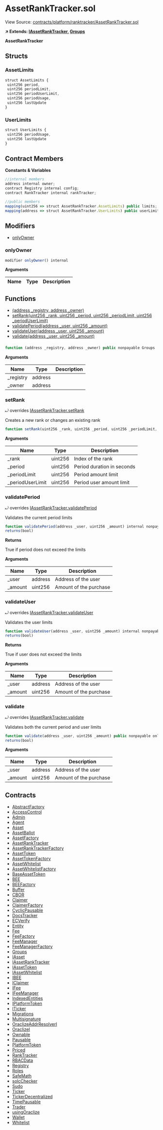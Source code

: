 # AssetRankTracker.sol

View Source: [contracts/platform/ranktracker/AssetRankTracker.sol](../contracts/platform/ranktracker/AssetRankTracker.sol)

**↗ Extends: [IAssetRankTracker](IAssetRankTracker.md), [Groups](Groups.md)**

**AssetRankTracker**

## Structs
### AssetLimits

```js
struct AssetLimits {
 uint256 period,
 uint256 periodLimit,
 uint256 periodUserLimit,
 uint256 periodUsage,
 uint256 lastUpdate
}
```

### UserLimits

```js
struct UserLimits {
 uint256 periodUsage,
 uint256 lastUpdate
}
```

## Contract Members
**Constants & Variables**

```js
//internal members
address internal owner;
contract Registry internal config;
contract RankTracker internal rankTracker;

//public members
mapping(uint256 => struct AssetRankTracker.AssetLimits) public limits;
mapping(address => struct AssetRankTracker.UserLimits) public userLimits;

```

## Modifiers

- [onlyOwner](#onlyowner)

### onlyOwner

```js
modifier onlyOwner() internal
```

**Arguments**

| Name        | Type           | Description  |
| ------------- |------------- | -----|

## Functions

- [(address _registry, address _owner)](#)
- [setRank(uint256 _rank, uint256 _period, uint256 _periodLimit, uint256 _periodUserLimit)](#setrank)
- [validatePeriod(address _user, uint256 _amount)](#validateperiod)
- [validateUser(address _user, uint256 _amount)](#validateuser)
- [validate(address _user, uint256 _amount)](#validate)

### 

```js
function (address _registry, address _owner) public nonpayable Groups 
```

**Arguments**

| Name        | Type           | Description  |
| ------------- |------------- | -----|
| _registry | address |  | 
| _owner | address |  | 

### setRank

⤾ overrides [IAssetRankTracker.setRank](IAssetRankTracker.md#setrank)

Creates a new rank or changes an existing rank

```js
function setRank(uint256 _rank, uint256 _period, uint256 _periodLimit, uint256 _periodUserLimit) public nonpayable onlyAdmins 
```

**Arguments**

| Name        | Type           | Description  |
| ------------- |------------- | -----|
| _rank | uint256 | Index of the rank | 
| _period | uint256 | Period duration in seconds | 
| _periodLimit | uint256 | Period amount limit | 
| _periodUserLimit | uint256 | Period user amount limit | 

### validatePeriod

⤾ overrides [IAssetRankTracker.validatePeriod](IAssetRankTracker.md#validateperiod)

Validates the current period limits

```js
function validatePeriod(address _user, uint256 _amount) internal nonpayable
returns(bool)
```

**Returns**

True if period does not exceed the limits

**Arguments**

| Name        | Type           | Description  |
| ------------- |------------- | -----|
| _user | address | Address of the user | 
| _amount | uint256 | Amount of the purchase | 

### validateUser

⤾ overrides [IAssetRankTracker.validateUser](IAssetRankTracker.md#validateuser)

Validates the user limits

```js
function validateUser(address _user, uint256 _amount) internal nonpayable
returns(bool)
```

**Returns**

True if user does not exceed the limits

**Arguments**

| Name        | Type           | Description  |
| ------------- |------------- | -----|
| _user | address | Address of the user | 
| _amount | uint256 | Amount of the purchase | 

### validate

⤾ overrides [IAssetRankTracker.validate](IAssetRankTracker.md#validate)

Validates both the current period and user limits

```js
function validate(address _user, uint256 _amount) public nonpayable onlyOwner 
returns(bool)
```

**Arguments**

| Name        | Type           | Description  |
| ------------- |------------- | -----|
| _user | address | Address of the user | 
| _amount | uint256 | Amount of the purchase | 

## Contracts

* [AbstractFactory](AbstractFactory.md)
* [AccessControl](AccessControl.md)
* [Admin](Admin.md)
* [Agent](Agent.md)
* [Asset](Asset.md)
* [AssetBallot](AssetBallot.md)
* [AssetFactory](AssetFactory.md)
* [AssetRankTracker](AssetRankTracker.md)
* [AssetRankTrackerFactory](AssetRankTrackerFactory.md)
* [AssetToken](AssetToken.md)
* [AssetTokenFactory](AssetTokenFactory.md)
* [AssetWhitelist](AssetWhitelist.md)
* [AssetWhitelistFactory](AssetWhitelistFactory.md)
* [BaseAssetToken](BaseAssetToken.md)
* [BEE](BEE.md)
* [BEEFactory](BEEFactory.md)
* [Buffer](Buffer.md)
* [CBOR](CBOR.md)
* [Claimer](Claimer.md)
* [ClaimerFactory](ClaimerFactory.md)
* [CyclicPausable](CyclicPausable.md)
* [DocsTracker](DocsTracker.md)
* [ECVerify](ECVerify.md)
* [Entity](Entity.md)
* [Fee](Fee.md)
* [FeeFactory](FeeFactory.md)
* [FeeManager](FeeManager.md)
* [FeeManagerFactory](FeeManagerFactory.md)
* [Groups](Groups.md)
* [IAsset](IAsset.md)
* [IAssetRankTracker](IAssetRankTracker.md)
* [IAssetToken](IAssetToken.md)
* [IAssetWhitelist](IAssetWhitelist.md)
* [IBEE](IBEE.md)
* [IClaimer](IClaimer.md)
* [IFee](IFee.md)
* [IFeeManager](IFeeManager.md)
* [IndexedEntities](IndexedEntities.md)
* [IPlatformToken](IPlatformToken.md)
* [ITicker](ITicker.md)
* [Migrations](Migrations.md)
* [Multisignature](Multisignature.md)
* [OraclizeAddrResolverI](OraclizeAddrResolverI.md)
* [OraclizeI](OraclizeI.md)
* [Ownable](Ownable.md)
* [Pausable](Pausable.md)
* [PlatformToken](PlatformToken.md)
* [Priced](Priced.md)
* [RankTracker](RankTracker.md)
* [RBACData](RBACData.md)
* [Registry](Registry.md)
* [Roles](Roles.md)
* [SafeMath](SafeMath.md)
* [solcChecker](solcChecker.md)
* [Sudo](Sudo.md)
* [Ticker](Ticker.md)
* [TickerDecentralized](TickerDecentralized.md)
* [TimePausable](TimePausable.md)
* [Trader](Trader.md)
* [usingOraclize](usingOraclize.md)
* [Wallet](Wallet.md)
* [Whitelist](Whitelist.md)
